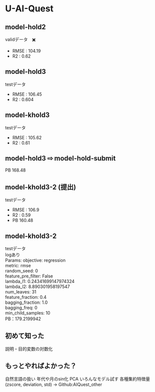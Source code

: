 # U-AI-Quest

## model-hold2
validデータ　✖️<br>
* RMSE : 104.19 <br>
* R2 : 0.62

## model-hold3
testデータ　<br>
* RMSE : 106.45 <br>
* R2 : 0.604

## model-khold3
testデータ　<br>
* RMSE : 105.62 <br>
* R2 : 0.61


## model-hold3 ⇨ model-hold-submit
PB 168.48

## model-khold3-2 (提出)
testデータ　<br>
* RMSE : 106.9 <br>
* R2 : 0.59
* PB 160.48

## model-khold3-2
testデータ　<br>
logあり　<br>
Params: 
    objective: regression<br>
    metric: rmse<br>
    random_seed: 0<br>
    feature_pre_filter: False<br>
    lambda_l1: 0.24341699147974324<br>
    lambda_l2: 8.890301958197547<br>
    num_leaves: 31<br>
    feature_fraction: 0.4<br>
    bagging_fraction: 1.0<br>
    bagging_freq: 0<br>
    min_child_samples: 10<br>
 PB：179.2199942

## 初めて知った
説明・目的変数の対数化

## もっとやればよかった？
自然言語の扱い
年代や月のsin化
PCA
いろんなモデル試す
各種集約特徴量(zscore, deviation, std) → Github:AIQuest_other
